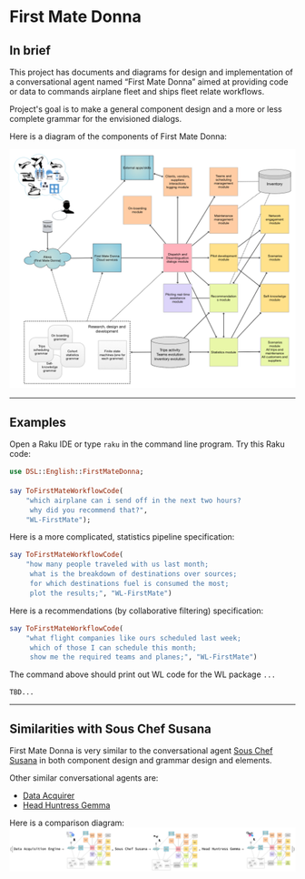 # First Mate Donna

## In brief

This project has documents and diagrams for design and implementation
of a conversational agent named “First Mate Donna” aimed at providing code or data
to commands airplane fleet and ships fleet relate workflows.

Project's goal is to make a general component design and a more or less complete grammar
for the envisioned dialogs.

Here is a diagram of the components of First Mate Donna:

[![FirstMateDonnaDesign](./Diagrams/First-Mate-Donna-design.jpg)](./Diagrams/First-Mate-Donna-design.pdf)


------ 

## Examples

Open a Raku IDE or type `raku` in the command line program. Try this Raku code:

```raku
use DSL::English::FirstMateDonna;

say ToFirstMateWorkflowCode(
    "which airplane can i send off in the next two hours?
     why did you recommend that?",
    "WL-FirstMate");
``` 

Here is a more complicated, statistics pipeline specification:

```raku
say ToFirstMateWorkflowCode(
    "how many people traveled with us last month;
     what is the breakdown of destinations over sources;
     for which destinations fuel is consumed the most;
     plot the results;", "WL-FirstMate")
```

Here is a recommendations (by collaborative filtering) specification:

```raku
say ToFirstMateWorkflowCode(
    "what flight companies like ours scheduled last week;
     which of those I can schedule this month;
     show me the required teams and planes;", "WL-FirstMate")
```

The command above should print out WL code for the WL package `...`

    TBD...




------ 

## Similarities with Sous Chef Susana

First Mate Donna is very similar to the conversational agent
[Sous Chef Susana](../SousChefSusana)
in both component design and grammar design and elements.

Other similar conversational agents are:

- [Data Acquirer](../DataAcquirer)
- [Head Huntress Gemma](../HeadHuntressGemma)

Here is a comparison diagram:
![ManySimilarAgents](https://raw.githubusercontent.com/antononcube/Data-Acquisition-Engine-project/main/Presentations/WTC-2021/img/05jbkojwwdii5.png)

